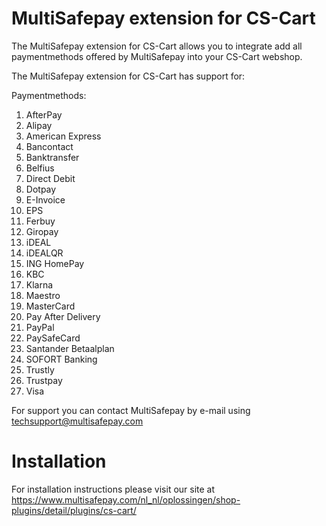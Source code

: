 # MultiSafepay extension for CS-Cart

The MultiSafepay extension for CS-Cart allows you to integrate add all paymentmethods offered by MultiSafepay into your CS-Cart webshop.

The MultiSafepay extension for CS-Cart has support for:

Paymentmethods:
1. AfterPay
2. Alipay
3. American Express
4. Bancontact
5. Banktransfer
6. Belfius
7. Direct Debit
8. Dotpay
9. E-Invoice
10. EPS
11. Ferbuy
12. Giropay
13. iDEAL
14. iDEALQR
15. ING HomePay
16. KBC
17. Klarna
18. Maestro
19. MasterCard
20. Pay After Delivery
21. PayPal
22. PaySafeCard
23. Santander Betaalplan
24. SOFORT Banking
25. Trustly
26. Trustpay
27. Visa

For support you can contact MultiSafepay by e-mail using techsupport@multisafepay.com

# Installation
For installation instructions please visit our site at
https://www.multisafepay.com/nl_nl/oplossingen/shop-plugins/detail/plugins/cs-cart/
